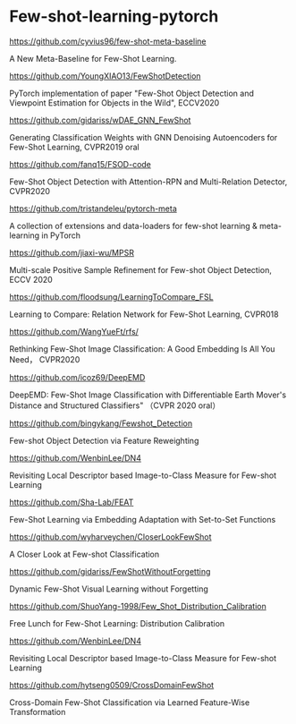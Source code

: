 # Few-shot-learning-pytorch

https://github.com/cyvius96/few-shot-meta-baseline

A New Meta-Baseline for Few-Shot Learning.

https://github.com/YoungXIAO13/FewShotDetection

PyTorch implementation of paper "Few-Shot Object Detection and Viewpoint Estimation for Objects in the Wild", ECCV2020

https://github.com/gidariss/wDAE_GNN_FewShot

Generating Classification Weights with GNN Denoising Autoencoders for Few-Shot Learning, CVPR2019 oral

https://github.com/fanq15/FSOD-code

Few-Shot Object Detection with Attention-RPN and Multi-Relation Detector, CVPR2020

https://github.com/tristandeleu/pytorch-meta

A collection of extensions and data-loaders for few-shot learning & meta-learning in PyTorch

https://github.com/jiaxi-wu/MPSR

Multi-scale Positive Sample Refinement for Few-shot Object Detection, ECCV 2020

https://github.com/floodsung/LearningToCompare_FSL

Learning to Compare: Relation Network for Few-Shot Learning, CVPR018

https://github.com/WangYueFt/rfs/

Rethinking Few-Shot Image Classification: A Good Embedding Is All You Need， CVPR2020

https://github.com/icoz69/DeepEMD

DeepEMD: Few-Shot Image Classification with Differentiable Earth Mover's Distance and Structured Classifiers" （CVPR 2020 oral）

https://github.com/bingykang/Fewshot_Detection

Few-shot Object Detection via Feature Reweighting

https://github.com/WenbinLee/DN4

Revisiting Local Descriptor based Image-to-Class Measure for Few-shot Learning

https://github.com/Sha-Lab/FEAT

Few-Shot Learning via Embedding Adaptation with Set-to-Set Functions

https://github.com/wyharveychen/CloserLookFewShot

A Closer Look at Few-shot Classification

https://github.com/gidariss/FewShotWithoutForgetting

Dynamic Few-Shot Visual Learning without Forgetting

https://github.com/ShuoYang-1998/Few_Shot_Distribution_Calibration

Free Lunch for Few-Shot Learning: Distribution Calibration

https://github.com/WenbinLee/DN4

Revisiting Local Descriptor based Image-to-Class Measure for Few-shot Learning

https://github.com/hytseng0509/CrossDomainFewShot

Cross-Domain Few-Shot Classification via Learned Feature-Wise Transformation
